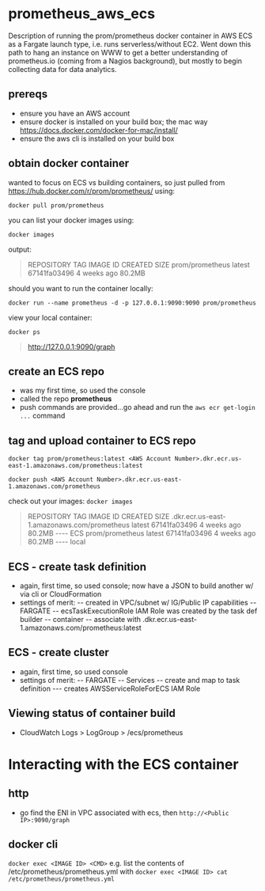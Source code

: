 # prometheus_aws_ecs

Description of running the prom/prometheus docker container in AWS ECS as a Fargate launch type, i.e. runs serverless/without EC2.  Went down this path to hang an instance on WWW to get a better understanding of prometheus.io (coming from a Nagios background), but mostly to begin collecting data for data analytics.

## prereqs
- ensure you have an AWS account 
- ensure docker is installed on your build box; the mac way https://docs.docker.com/docker-for-mac/install/
- ensure the aws cli is installed on your build box

## obtain docker container
wanted to focus on ECS vs building containers, so just pulled from https://hub.docker.com/r/prom/prometheus/ using:

`docker pull prom/prometheus`

you can list your docker images using:

`docker images`

output:
> REPOSITORY                                                TAG                 IMAGE ID            CREATED             SIZE
  prom/prometheus                                           latest              67141fa03496        4 weeks ago         80.2MB

should you want to run the container locally:

`docker run --name prometheus -d -p 127.0.0.1:9090:9090 prom/prometheus`

view your local container:

`docker ps`
> http://127.0.0.1:9090/graph

## create an ECS repo
- was my first time, so used the console
- called the repo **prometheus**
- push commands are provided...go ahead and run the `aws ecr get-login ...` command

## tag and upload container to ECS repo
`docker tag prom/prometheus:latest <AWS Account Number>.dkr.ecr.us-east-1.amazonaws.com/prometheus:latest`

`docker push <AWS Account Number>.dkr.ecr.us-east-1.amazonaws.com/prometheus`

check out your images:
`docker images`
> REPOSITORY                                                		TAG                 IMAGE ID            CREATED             SIZE
> <AWS Account Number>.dkr.ecr.us-east-1.amazonaws.com/prometheus   	latest              67141fa03496        4 weeks ago         80.2MB ---- ECS
> prom/prometheus                                           		latest              67141fa03496        4 weeks ago         80.2MB ---- local

## ECS - create task definition
- again, first time, so used console; now have a JSON to build another w/ via cli or CloudFormation
- settings of merit:
-- created in VPC/subnet w/ IG/Public IP capabilities
-- FARGATE
-- ecsTaskExecutionRole IAM Role was created by the task def builder
-- container -- associate with <AWS Account Number>.dkr.ecr.us-east-1.amazonaws.com/prometheus:latest 

## ECS - create cluster
- again, first time, so used console
- settings of merit:
-- FARGATE
-- Services -- create and map to task definition
--- creates AWSServiceRoleForECS IAM Role

## Viewing status of container build
- CloudWatch Logs > LogGroup > /ecs/prometheus

# Interacting with the ECS container

## http
- go find the ENI in VPC associated with ecs, then `http://<Public IP>:9090/graph`

## docker cli
`docker exec <IMAGE ID> <CMD>`
e.g. list the contents of /etc/prometheus/prometheus.yml with `docker exec <IMAGE ID> cat /etc/prometheus/prometheus.yml`

